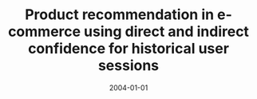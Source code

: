---
# Documentation: https://wowchemy.com/docs/managing-content/

title: Product recommendation in e-commerce using direct and indirect confidence for
  historical user sessions
subtitle: ''
summary: ''
authors:
- kazienko
tags: []
categories: []
date: '2004-01-01'
lastmod: 2022-10-07T05:48:32Z
featured: false
draft: false

# Featured image
# To use, add an image named `featured.jpg/png` to your page's folder.
# Focal points: Smart, Center, TopLeft, Top, TopRight, Left, Right, BottomLeft, Bottom, BottomRight.
image:
  caption: ''
  focal_point: ''
  preview_only: false

# Projects (optional).
#   Associate this post with one or more of your projects.
#   Simply enter your project's folder or file name without extension.
#   E.g. `projects = ["internal-project"]` references `content/project/deep-learning/index.md`.
#   Otherwise, set `projects = []`.
projects: []
publishDate: '2022-10-07T05:48:30.869343Z'
publication_types:
- '1'
abstract: ''
publication: '*Discovery science. 7th International Conference, DS 2004. Proceedings,
  Padova, Italy, October 2-5, 2004*'
doi: 10.1007/978-3-540-30214-8_20
---
